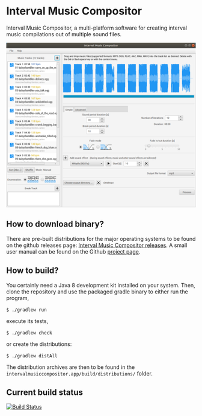 Interval Music Compositor
=========================

Interval Music Compositor, a multi-platform software for creating interval music compilations out of multiple sound files.

![Interval Music Compositor screenshot](https://github.com/nwaldispuehl/interval-music-compositor/raw/master/intervalmusiccompositor.build/footage/imc_screenshot.png)



How to download binary?
-----------------------

There are pre-built distributions for the major operating systems to be found on the github releases page: [Interval Music Compositor releases](https://github.com/nwaldispuehl/interval-music-compositor/releases).
A small user manual can be found on the Github [project page](http://nwaldispuehl.github.io/interval-music-compositor/).


How to build?
-------------

You certainly need a Java 8 development kit installed on your system. Then, clone the repository and use the packaged gradle binary to either run the program,

    $ ./gradlew run
  
execute its tests, 

    $ ./gradlew check
  
or create the distributions:

    $ ./gradlew distAll
  
The distribution archives are then to be found in the `intervalmusiccompositor.app/build/distributions/` folder.


Current build status
--------------------
[![Build Status](https://travis-ci.org/nwaldispuehl/interval-music-compositor.png?branch=master)](https://travis-ci.org/nwaldispuehl/interval-music-compositor)
